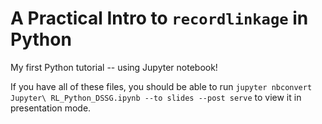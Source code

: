 # A Practical Intro to `recordlinkage` in Python

My first Python tutorial -- using Jupyter notebook!

If you have all of these files, you should be able to run `jupyter nbconvert Jupyter\ RL_Python_DSSG.ipynb --to slides --post serve` to view it in presentation mode. 
 
